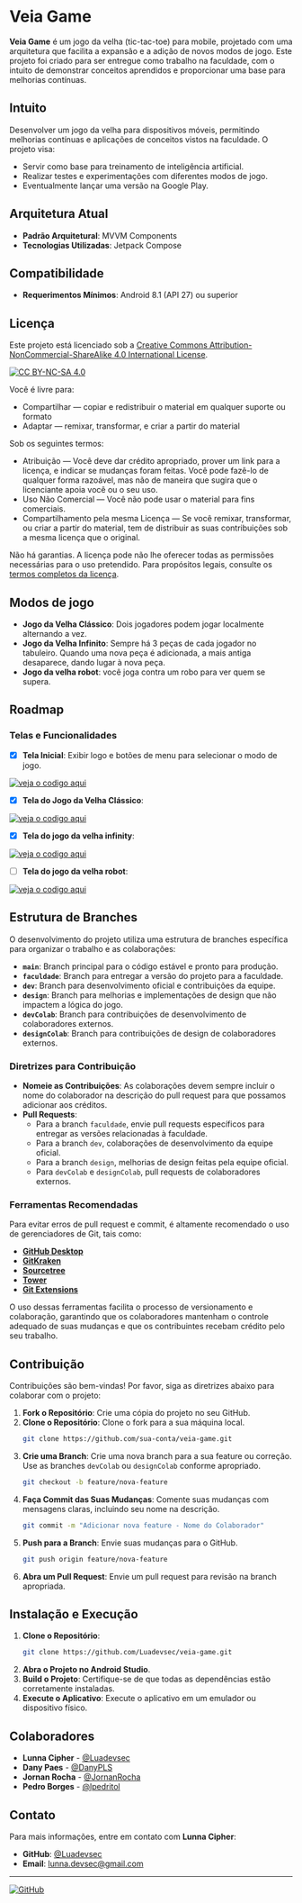 # Veia Game

**Veia Game** é um jogo da velha (tic-tac-toe) para mobile, projetado com uma arquitetura que facilita a expansão e a adição de novos modos de jogo. Este projeto foi criado para ser entregue como trabalho na faculdade, com o intuito de demonstrar conceitos aprendidos e proporcionar uma base para melhorias contínuas.

## Intuito

Desenvolver um jogo da velha para dispositivos móveis, permitindo melhorias contínuas e aplicações de conceitos vistos na faculdade. O projeto visa:

- Servir como base para treinamento de inteligência artificial.
- Realizar testes e experimentações com diferentes modos de jogo.
- Eventualmente lançar uma versão na Google Play.

## Arquitetura Atual

- **Padrão Arquitetural**: MVVM Components
- **Tecnologias Utilizadas**: Jetpack Compose

## Compatibilidade

- **Requerimentos Mínimos**: Android 8.1 (API 27) ou superior


## Licença

Este projeto está licenciado sob a [Creative Commons Attribution-NonCommercial-ShareAlike 4.0 International License](https://creativecommons.org/licenses/by-nc-sa/4.0/).

[![CC BY-NC-SA 4.0](https://licensebuttons.net/l/by-nc-sa/4.0/88x31.png)](https://creativecommons.org/licenses/by-nc-sa/4.0/)

Você é livre para:

- Compartilhar — copiar e redistribuir o material em qualquer suporte ou formato
- Adaptar — remixar, transformar, e criar a partir do material

Sob os seguintes termos:

- Atribuição — Você deve dar crédito apropriado, prover um link para a licença, e indicar se mudanças foram feitas. Você pode fazê-lo de qualquer forma razoável, mas não de maneira que sugira que o licenciante apoia você ou o seu uso.
- Uso Não Comercial — Você não pode usar o material para fins comerciais.
- Compartilhamento pela mesma Licença — Se você remixar, transformar, ou criar a partir do material, tem de distribuir as suas contribuições sob a mesma licença que o original.

Não há garantias. A licença pode não lhe oferecer todas as permissões necessárias para o uso pretendido. Para propósitos legais, consulte os [termos completos da licença](https://creativecommons.org/licenses/by-nc-sa/4.0/legalcode).


## Modos de jogo

- **Jogo da Velha Clássico**: Dois jogadores podem jogar localmente alternando a vez.
- **Jogo da Velha Infinito**: Sempre há 3 peças de cada jogador no tabuleiro. Quando uma nova peça é adicionada, a mais antiga desaparece, dando lugar à nova peça.
- **Jogo da velha robot**: você joga contra um robo para ver quem se supera.

## Roadmap

### Telas e Funcionalidades

- [x] **Tela Inicial**: Exibir logo e botões de menu para selecionar o modo de jogo.

[![veja o codigo aqui](./Docs/MainMenu.jpeg)](./app/src/main/java/com/example/veia_game/ui/view/pages/MainMenu.kt)

-[x] **Tela do Jogo da Velha Clássico**: 

[![veja o codigo aqui](./Docs/classicMode.jpeg)](./app/src/main/java/com/example/veia_game/ui/view/pages/TesteScreen.kt)

-[x] **Tela do jogo da velha infinity**:

[![veja o codigo aqui](./Docs/InfinityMode.jpeg)](./app/src/main/java/com/example/veia_game/ui/view/pages/InfinityScreen.kt)

-[ ] **Tela do jogo da velha robot**:

[![veja o codigo aqui](./Docs/RobotMode(experimental).jpeg)](./app/src/main/java/com/example/veia_game/ui/view/pages/ClassicGame.kt)


## Estrutura de Branches

O desenvolvimento do projeto utiliza uma estrutura de branches específica para organizar o trabalho e as colaborações:

- **`main`**: Branch principal para o código estável e pronto para produção.
- **`faculdade`**: Branch para entregar a versão do projeto para a faculdade.
- **`dev`**: Branch para desenvolvimento oficial e contribuições da equipe.
- **`design`**: Branch para melhorias e implementações de design que não impactem a lógica do jogo.
- **`devColab`**: Branch para contribuições de desenvolvimento de colaboradores externos.
- **`designColab`**: Branch para contribuições de design de colaboradores externos.

### Diretrizes para Contribuição

- **Nomeie as Contribuições**: As colaborações devem sempre incluir o nome do colaborador na descrição do pull request para que possamos adicionar aos créditos.
- **Pull Requests**:
  - Para a branch `faculdade`, envie pull requests específicos para entregar as versões relacionadas à faculdade.
  - Para a branch `dev`, colaborações de desenvolvimento da equipe oficial.
  - Para a branch `design`, melhorias de design feitas pela equipe oficial.
  - Para `devColab` e `designColab`, pull requests de colaboradores externos.

### Ferramentas Recomendadas

Para evitar erros de pull request e commit, é altamente recomendado o uso de gerenciadores de Git, tais como:

- [**GitHub Desktop**](https://desktop.github.com/)
- [**GitKraken**](https://www.gitkraken.com/)
- [**Sourcetree**](https://www.sourcetreeapp.com/)
- [**Tower**](https://www.git-tower.com/)
- [**Git Extensions**](https://gitextensions.github.io/)

O uso dessas ferramentas facilita o processo de versionamento e colaboração, garantindo que os colaboradores mantenham o controle adequado de suas mudanças e que os contribuintes recebam crédito pelo seu trabalho.

## Contribuição

Contribuições são bem-vindas! Por favor, siga as diretrizes abaixo para colaborar com o projeto:

1. **Fork o Repositório**: Crie uma cópia do projeto no seu GitHub.
2. **Clone o Repositório**: Clone o fork para a sua máquina local.
   ```bash
   git clone https://github.com/sua-conta/veia-game.git
   ```
3. **Crie uma Branch**: Crie uma nova branch para a sua feature ou correção. Use as branches `devColab` ou `designColab` conforme apropriado.
   ```bash
   git checkout -b feature/nova-feature
   ```
4. **Faça Commit das Suas Mudanças**: Comente suas mudanças com mensagens claras, incluindo seu nome na descrição.
   ```bash
   git commit -m "Adicionar nova feature - Nome do Colaborador"
   ```
5. **Push para a Branch**: Envie suas mudanças para o GitHub.
   ```bash
   git push origin feature/nova-feature
   ```
6. **Abra um Pull Request**: Envie um pull request para revisão na branch apropriada.

## Instalação e Execução

1. **Clone o Repositório**:
   ```bash
   git clone https://github.com/Luadevsec/veia-game.git
   ```
2. **Abra o Projeto no Android Studio**.
3. **Build o Projeto**: Certifique-se de que todas as dependências estão corretamente instaladas.
4. **Execute o Aplicativo**: Execute o aplicativo em um emulador ou dispositivo físico.

## Colaboradores

- **Lunna Cipher** - [@Luadevsec](https://github.com/Luadevsec)
- **Dany Paes** - [@DanyPLS](https://github.com/DanyPaes)
- **Jornan Rocha** - [@JornanRocha](https://github.com/Jornas-Rocha)
- **Pedro Borges** - [@lpedritol](https://github.com/lpedritol)


## Contato

Para mais informações, entre em contato com **Lunna Cipher**:
- **GitHub**: [@Luadevsec](https://github.com/Luadevsec)
- **Email**: [lunna.devsec@gmail.com](mailto:lunna.devsec@gmail.com)


---

[![GitHub](https://img.shields.io/badge/GitHub-LunnaCipher-blue)](https://github.com/Luadevsec)